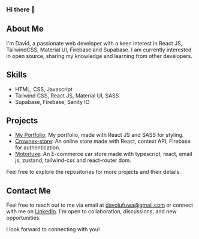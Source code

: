 ### Hi there 👋

<!--
- 🔭 I’m currently working on ...
- 🌱 I’m currently learning ...
- 👯 I’m looking to collaborate on ...
- 🤔 I’m looking for help with ...
- 💬 Ask me about ...
- 📫 How to reach me: ...
- 😄 Pronouns: ...
- ⚡ Fun fact: ...
-->
## About Me
I'm David, a passionate web developer with a keen interest in React JS, TailwindCSS, Material UI, Firebase and Supabase. I am currently interested in open source, sharing my knowledge and learning from other developers.

## Skills
- HTML, CSS, Javascript
- Tailwind CSS, React JS, Material UI, SASS
- Supabase, Firebase, Sanity IO

## Projects
- [My Portfolio](https://olufuwadavid.netlify.app): My portfolio, made with React JS and SASS for styling.
- [Crownex-store](https://crown-storex.netlify.app): An online store made with React, context API, Firebase for authentication.
- [Motorluxe](https://motorluxe.vercel.app): An E-commerce car store made with typescript, react, email js, zustand, tailwind-css and react-router dom.
  
Feel free to explore the repositories for more projects and their details.

## Contact Me
Feel free to reach out to me via email at [davolufuwa@gmail.com](davolufuwa@gmail.com) or connect with me on [LinkedIn](https://www.linkedin.com/in/davidolufuwa). I'm open to collaboration, discussions, and new opportunities.

I look forward to connecting with you!
